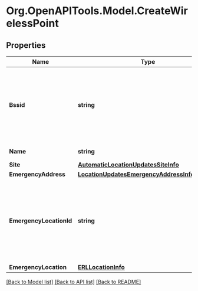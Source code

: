 
# Org.OpenAPITools.Model.CreateWirelessPoint

## Properties

Name | Type | Description | Notes
------------ | ------------- | ------------- | -------------
**Bssid** | **string** | Unique 48-bit identifier of wireless access point complying with MAC address conventions. The Mask is XX:XX:XX:XX:XX:XX, where X can be a symbol in the range of 0-9 or A-F | 
**Name** | **string** | Wireless access point name | 
**Site** | [**AutomaticLocationUpdatesSiteInfo**](AutomaticLocationUpdatesSiteInfo.md) |  | [optional] 
**EmergencyAddress** | [**LocationUpdatesEmergencyAddressInfoRequest**](LocationUpdatesEmergencyAddressInfoRequest.md) |  | [optional] 
**EmergencyLocationId** | **string** | Deprecated. Internal identifier of the emergency response location (address). Only one of a pair &#x60;emergencyAddress&#x60; or &#x60;emergencyLocationId&#x60; should be specified, otherwise the error is returned | [optional] 
**EmergencyLocation** | [**ERLLocationInfo**](ERLLocationInfo.md) |  | [optional] 

[[Back to Model list]](../README.md#documentation-for-models)
[[Back to API list]](../README.md#documentation-for-api-endpoints)
[[Back to README]](../README.md)

